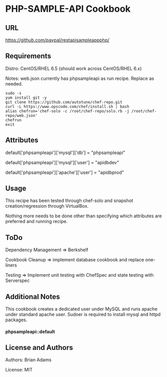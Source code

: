PHP-SAMPLE-API Cookbook
=======================

URL
--

https://github.com/paypal/rest­api­sample­app­php/

Requirements
------------
Distro: CentOS/RHEL 6.5 (should work across CentOS/RHEL 6.x)

Notes: web.json currently has phpsampleapi as run recipe. Replace as needed. 

    sudo -s
    yum install git -y
    git clone https://github.com/autotune/chef-repo.git
    curl -L https://www.opscode.com/chef/install.sh | bash
    alias chefrun='chef-solo -c /root/chef-repo/solo.rb -j /root/chef-repo/web.json'
    chefrun
    exit

Attributes
----------
default['phpsampleapi']['mysql']['db'] = "phpsampleapi"

default['phpsampleapi']['mysql']['user'] = "apidbdev"

default['phpsampleapi']['apache']['user'] = "apidbprod"


Usage
-----

This recipe has been tested through chef-solo and snapshot creation/regression through VirtualBox. 

Nothing more needs to be done other than specifying which attributes are preferred and running recipe. 

ToDo
----

Dependency Management => Berkshelf 

Cookbook Cleanup => implement database cookbook and replace one-liners

Testing => Implement unit testing with ChefSpec and state testing with Serverspec 
 

Additional Notes
----------------

This cookbook creates a dedicated user under MySQL and runs apache under standard apache user. 
Sudoer is required to install mysql and httpd packages. 

#### phpsampleapi::default

License and Authors
-------------------

Authors: Brian Adams 

License: MIT 
